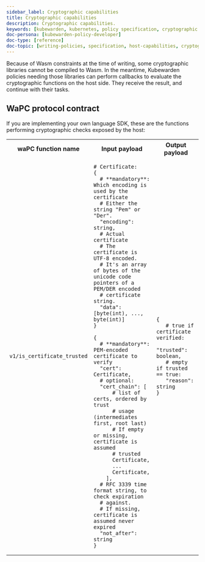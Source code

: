 ```yaml
---
sidebar_label: Cryptographic capabilities
title: Cryptographic capabilities
description: Cryptographic capabilities.
keywords: [kubewarden, kubernetes, policy specification, cryptographic capabilities]
doc-persona: [kubewarden-policy-developer]
doc-type: [reference]
doc-topic: [writing-policies, specification, host-capabilities, cryptographic-capabilities]
---
```


<head>
  <link rel="canonical" href="https://docs.kubewarden.io/reference/spec/host-capabilities/crypto"/>
</head>

Because of Wasm constraints at the time of writing,
some cryptographic libraries cannot be compiled to Wasm.
In the meantime,
Kubewarden policies needing those libraries can perform callbacks to evaluate the cryptographic functions on the host side.
They receive the result, and continue with their tasks.

## WaPC protocol contract

If you are implementing your own language SDK,
these are the functions performing cryptographic checks exposed by the host:

<!--TODO:
Try to remove HTML tables.
-->

<table>
<tr>
<th> waPC function name </th> <th> Input payload </th> <th> Output payload </th>
</tr>
<tr>
<td>

`v1/is_certificate_trusted`

</td>
<td>

```hcl
# Certificate:
{
  # **mandatory**: Which encoding is used by the certificate
  # Either the string "Pem" or "Der".
  "encoding": string,
  # Actual certificate
  # The certificate is UTF-8 encoded.
  # It's an array of bytes of the unicode code pointers of a PEM/DER encoded
  # certificate string.
  "data": [byte(int), ..., byte(int)]
}

{
  # **mandatory**: PEM-encoded certificate to verify
  "cert": Certificate,
  # optional:
  "cert_chain": [
      # list of certs, ordered by trust
      # usage (intermediates first, root last)
      # If empty or missing, certificate is assumed
      # trusted
      Certificate,
      ...
      Certificate,
    ],
  # RFC 3339 time format string, to check expiration
  # against.
  # If missing, certificate is assumed never expired
  "not_after": string
}
```

</td>
<td>

```hcl
{
   # true if certificate verified:
   "trusted": boolean,
   # empty if trusted == true:
   "reason": string
}
```

</td>
</tr>
</table>
